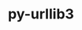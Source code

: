 ---
title: "py-urllib3"
layout: cache
categories: [package, v0.21.1]
meta: {"versions": ["2.0.6"], "compilers": ["apple-clang@=15.0.0", "cce@=15.0.1", "gcc@=11.1.0", "gcc@=11.3.0", "gcc@=11.4.0", "gcc@=7.3.1", "gcc@=9.4.0", "oneapi@=2023.2.0"], "oss": ["amzn2", "rhel8", "ubuntu20.04", "ubuntu22.04", "ventura"], "platforms": ["darwin", "linux"], "targets": ["aarch64", "neoverse_n1", "neoverse_v1", "ppc64le", "x86_64_v3", "zen4"], "stacks": ["aws-isc", "aws-isc-aarch64", "data-vis-sdk", "e4s", "e4s-cray-rhel", "e4s-neoverse_v1", "e4s-oneapi", "e4s-power", "ml-darwin-aarch64-mps", "ml-linux-x86_64-cpu", "ml-linux-x86_64-cuda", "ml-linux-x86_64-rocm", "root"], "num_specs": 22, "num_specs_by_stack": {"ml-darwin-aarch64-mps": 2, "root": 22, "aws-isc-aarch64": 2, "aws-isc": 1, "e4s-cray-rhel": 1, "e4s-neoverse_v1": 2, "e4s-power": 2, "data-vis-sdk": 2, "e4s": 3, "e4s-oneapi": 3, "ml-linux-x86_64-cuda": 4, "ml-linux-x86_64-rocm": 4, "ml-linux-x86_64-cpu": 4}}
spec_details: [{"hash": "q3iklui5lnmxf7ngd3taftue3zkroymc", "compiler": "apple-clang@=15.0.0", "versions": ["2.0.6"], "os": "ventura", "platform": "darwin", "target": "aarch64", "variants": ["~brotli", "build_system=python_pip", "~secure", "~socks"], "stacks": ["ml-darwin-aarch64-mps", "root"], "size": "-", "tarball": "https://binaries.spack.io/releases/v0.21.1/build_cache/darwin-ventura-aarch64/apple-clang-15.0.0/py-urllib3-2.0.6/darwin-ventura-aarch64-apple-clang-15.0.0-py-urllib3-2.0.6-q3iklui5lnmxf7ngd3taftue3zkroymc.spack"}, {"hash": "dzpqu74u5snkqbxq3mn6wjk545ghvt4q", "compiler": "apple-clang@=15.0.0", "versions": ["2.0.6"], "os": "ventura", "platform": "darwin", "target": "aarch64", "variants": ["~brotli", "build_system=python_pip", "~secure", "~socks"], "stacks": ["ml-darwin-aarch64-mps", "root"], "size": "-", "tarball": "https://binaries.spack.io/releases/v0.21.1/build_cache/darwin-ventura-aarch64/apple-clang-15.0.0/py-urllib3-2.0.6/darwin-ventura-aarch64-apple-clang-15.0.0-py-urllib3-2.0.6-dzpqu74u5snkqbxq3mn6wjk545ghvt4q.spack"}, {"hash": "qaautl4pg5ti6ktkmjew7yklnjbva6wi", "compiler": "gcc@=7.3.1", "versions": ["2.0.6"], "os": "amzn2", "platform": "linux", "target": "aarch64", "variants": ["~brotli", "build_system=python_pip", "~secure", "~socks"], "stacks": ["root", "aws-isc-aarch64"], "size": "-", "tarball": "https://binaries.spack.io/releases/v0.21.1/build_cache/linux-amzn2-aarch64/gcc-7.3.1/py-urllib3-2.0.6/linux-amzn2-aarch64-gcc-7.3.1-py-urllib3-2.0.6-qaautl4pg5ti6ktkmjew7yklnjbva6wi.spack"}, {"hash": "oaoag5ftqwxhmlyrdktk7v5g5i3kzyee", "compiler": "gcc@=7.3.1", "versions": ["2.0.6"], "os": "amzn2", "platform": "linux", "target": "neoverse_n1", "variants": ["~brotli", "build_system=python_pip", "~secure", "~socks"], "stacks": ["root", "aws-isc-aarch64"], "size": "-", "tarball": "https://binaries.spack.io/releases/v0.21.1/build_cache/linux-amzn2-neoverse_n1/gcc-7.3.1/py-urllib3-2.0.6/linux-amzn2-neoverse_n1-gcc-7.3.1-py-urllib3-2.0.6-oaoag5ftqwxhmlyrdktk7v5g5i3kzyee.spack"}, {"hash": "hmkulxovj2vxnqmfln3dyqtd7lym75dw", "compiler": "gcc@=7.3.1", "versions": ["2.0.6"], "os": "amzn2", "platform": "linux", "target": "x86_64_v3", "variants": ["~brotli", "build_system=python_pip", "~secure", "~socks"], "stacks": ["aws-isc", "root"], "size": "-", "tarball": "https://binaries.spack.io/releases/v0.21.1/build_cache/linux-amzn2-x86_64_v3/gcc-7.3.1/py-urllib3-2.0.6/linux-amzn2-x86_64_v3-gcc-7.3.1-py-urllib3-2.0.6-hmkulxovj2vxnqmfln3dyqtd7lym75dw.spack"}, {"hash": "6ypup2ds6u4n67vzwm3bpmhr2kelcyoy", "compiler": "cce@=15.0.1", "versions": ["2.0.6"], "os": "rhel8", "platform": "linux", "target": "zen4", "variants": ["~brotli", "build_system=python_pip", "~secure", "~socks"], "stacks": ["root", "e4s-cray-rhel"], "size": "-", "tarball": "https://binaries.spack.io/releases/v0.21.1/build_cache/linux-rhel8-zen4/cce-15.0.1/py-urllib3-2.0.6/linux-rhel8-zen4-cce-15.0.1-py-urllib3-2.0.6-6ypup2ds6u4n67vzwm3bpmhr2kelcyoy.spack"}, {"hash": "p7ae6khdgavk245gpzwkvwc4t4pswisg", "compiler": "gcc@=11.4.0", "versions": ["2.0.6"], "os": "ubuntu20.04", "platform": "linux", "target": "neoverse_v1", "variants": ["~brotli", "build_system=python_pip", "~secure", "~socks"], "stacks": ["e4s-neoverse_v1", "root"], "size": "-", "tarball": "https://binaries.spack.io/releases/v0.21.1/build_cache/linux-ubuntu20.04-neoverse_v1/gcc-11.4.0/py-urllib3-2.0.6/linux-ubuntu20.04-neoverse_v1-gcc-11.4.0-py-urllib3-2.0.6-p7ae6khdgavk245gpzwkvwc4t4pswisg.spack"}, {"hash": "t5j6msutj7xhudsbqbft7z3ix3wibmbj", "compiler": "gcc@=11.4.0", "versions": ["2.0.6"], "os": "ubuntu20.04", "platform": "linux", "target": "neoverse_v1", "variants": ["~brotli", "build_system=python_pip", "~secure", "~socks"], "stacks": ["e4s-neoverse_v1", "root"], "size": "-", "tarball": "https://binaries.spack.io/releases/v0.21.1/build_cache/linux-ubuntu20.04-neoverse_v1/gcc-11.4.0/py-urllib3-2.0.6/linux-ubuntu20.04-neoverse_v1-gcc-11.4.0-py-urllib3-2.0.6-t5j6msutj7xhudsbqbft7z3ix3wibmbj.spack"}, {"hash": "xdf4e43hcxz5fbru4oxgctrtjnq7ys5r", "compiler": "gcc@=9.4.0", "versions": ["2.0.6"], "os": "ubuntu20.04", "platform": "linux", "target": "ppc64le", "variants": ["~brotli", "build_system=python_pip", "~secure", "~socks"], "stacks": ["e4s-power", "root"], "size": "-", "tarball": "https://binaries.spack.io/releases/v0.21.1/build_cache/linux-ubuntu20.04-ppc64le/gcc-9.4.0/py-urllib3-2.0.6/linux-ubuntu20.04-ppc64le-gcc-9.4.0-py-urllib3-2.0.6-xdf4e43hcxz5fbru4oxgctrtjnq7ys5r.spack"}, {"hash": "hkzbm46jzzm7hy54jmwneikfgpbecpvf", "compiler": "gcc@=9.4.0", "versions": ["2.0.6"], "os": "ubuntu20.04", "platform": "linux", "target": "ppc64le", "variants": ["~brotli", "build_system=python_pip", "~secure", "~socks"], "stacks": ["e4s-power", "root"], "size": "-", "tarball": "https://binaries.spack.io/releases/v0.21.1/build_cache/linux-ubuntu20.04-ppc64le/gcc-9.4.0/py-urllib3-2.0.6/linux-ubuntu20.04-ppc64le-gcc-9.4.0-py-urllib3-2.0.6-hkzbm46jzzm7hy54jmwneikfgpbecpvf.spack"}, {"hash": "wb4u7kmohdddvamgowgwz2wmagq77vxf", "compiler": "gcc@=11.1.0", "versions": ["2.0.6"], "os": "ubuntu20.04", "platform": "linux", "target": "x86_64_v3", "variants": ["~brotli", "build_system=python_pip", "~secure", "~socks"], "stacks": ["root", "data-vis-sdk"], "size": "-", "tarball": "https://binaries.spack.io/releases/v0.21.1/build_cache/linux-ubuntu20.04-x86_64_v3/gcc-11.1.0/py-urllib3-2.0.6/linux-ubuntu20.04-x86_64_v3-gcc-11.1.0-py-urllib3-2.0.6-wb4u7kmohdddvamgowgwz2wmagq77vxf.spack"}, {"hash": "uymgh7tfkgiz3ioa7wdrcz6afazer2vg", "compiler": "gcc@=11.1.0", "versions": ["2.0.6"], "os": "ubuntu20.04", "platform": "linux", "target": "x86_64_v3", "variants": ["~brotli", "build_system=python_pip", "~secure", "~socks"], "stacks": ["root", "data-vis-sdk"], "size": "-", "tarball": "https://binaries.spack.io/releases/v0.21.1/build_cache/linux-ubuntu20.04-x86_64_v3/gcc-11.1.0/py-urllib3-2.0.6/linux-ubuntu20.04-x86_64_v3-gcc-11.1.0-py-urllib3-2.0.6-uymgh7tfkgiz3ioa7wdrcz6afazer2vg.spack"}, {"hash": "bd6towbyvyd5ozl3nad2aittlyapdnq5", "compiler": "gcc@=11.4.0", "versions": ["2.0.6"], "os": "ubuntu20.04", "platform": "linux", "target": "x86_64_v3", "variants": ["~brotli", "build_system=python_pip", "~secure", "~socks"], "stacks": ["e4s", "root"], "size": "-", "tarball": "https://binaries.spack.io/releases/v0.21.1/build_cache/linux-ubuntu20.04-x86_64_v3/gcc-11.4.0/py-urllib3-2.0.6/linux-ubuntu20.04-x86_64_v3-gcc-11.4.0-py-urllib3-2.0.6-bd6towbyvyd5ozl3nad2aittlyapdnq5.spack"}, {"hash": "wxedjmoy2f34vol4z4y6ycalc4k3r2q3", "compiler": "gcc@=11.4.0", "versions": ["2.0.6"], "os": "ubuntu20.04", "platform": "linux", "target": "x86_64_v3", "variants": ["~brotli", "build_system=python_pip", "~secure", "~socks"], "stacks": ["e4s", "root"], "size": "-", "tarball": "https://binaries.spack.io/releases/v0.21.1/build_cache/linux-ubuntu20.04-x86_64_v3/gcc-11.4.0/py-urllib3-2.0.6/linux-ubuntu20.04-x86_64_v3-gcc-11.4.0-py-urllib3-2.0.6-wxedjmoy2f34vol4z4y6ycalc4k3r2q3.spack"}, {"hash": "iszxvgbpgs2n7k7myah74u4vv534it6r", "compiler": "gcc@=11.4.0", "versions": ["2.0.6"], "os": "ubuntu20.04", "platform": "linux", "target": "x86_64_v3", "variants": ["~brotli", "build_system=python_pip", "~secure", "~socks"], "stacks": ["e4s", "root"], "size": "-", "tarball": "https://binaries.spack.io/releases/v0.21.1/build_cache/linux-ubuntu20.04-x86_64_v3/gcc-11.4.0/py-urllib3-2.0.6/linux-ubuntu20.04-x86_64_v3-gcc-11.4.0-py-urllib3-2.0.6-iszxvgbpgs2n7k7myah74u4vv534it6r.spack"}, {"hash": "x5dk3evagzxicpvqzibxi6rgz2zhahsq", "compiler": "oneapi@=2023.2.0", "versions": ["2.0.6"], "os": "ubuntu20.04", "platform": "linux", "target": "x86_64_v3", "variants": ["~brotli", "build_system=python_pip", "~secure", "~socks"], "stacks": ["root", "e4s-oneapi"], "size": "-", "tarball": "https://binaries.spack.io/releases/v0.21.1/build_cache/linux-ubuntu20.04-x86_64_v3/oneapi-2023.2.0/py-urllib3-2.0.6/linux-ubuntu20.04-x86_64_v3-oneapi-2023.2.0-py-urllib3-2.0.6-x5dk3evagzxicpvqzibxi6rgz2zhahsq.spack"}, {"hash": "gvp2cemm5f7izlwrrolhurepzed3kyva", "compiler": "oneapi@=2023.2.0", "versions": ["2.0.6"], "os": "ubuntu20.04", "platform": "linux", "target": "x86_64_v3", "variants": ["~brotli", "build_system=python_pip", "~secure", "~socks"], "stacks": ["root", "e4s-oneapi"], "size": "-", "tarball": "https://binaries.spack.io/releases/v0.21.1/build_cache/linux-ubuntu20.04-x86_64_v3/oneapi-2023.2.0/py-urllib3-2.0.6/linux-ubuntu20.04-x86_64_v3-oneapi-2023.2.0-py-urllib3-2.0.6-gvp2cemm5f7izlwrrolhurepzed3kyva.spack"}, {"hash": "2cqai4ozgdruzrellovwffmmszwgl5by", "compiler": "oneapi@=2023.2.0", "versions": ["2.0.6"], "os": "ubuntu20.04", "platform": "linux", "target": "x86_64_v3", "variants": ["~brotli", "build_system=python_pip", "~secure", "~socks"], "stacks": ["root", "e4s-oneapi"], "size": "-", "tarball": "https://binaries.spack.io/releases/v0.21.1/build_cache/linux-ubuntu20.04-x86_64_v3/oneapi-2023.2.0/py-urllib3-2.0.6/linux-ubuntu20.04-x86_64_v3-oneapi-2023.2.0-py-urllib3-2.0.6-2cqai4ozgdruzrellovwffmmszwgl5by.spack"}, {"hash": "drddfopwnr4o7ggyauekwivqa42hfje5", "compiler": "gcc@=11.3.0", "versions": ["2.0.6"], "os": "ubuntu22.04", "platform": "linux", "target": "x86_64_v3", "variants": ["~brotli", "build_system=python_pip", "~secure", "~socks"], "stacks": ["ml-linux-x86_64-cuda", "ml-linux-x86_64-rocm", "root", "ml-linux-x86_64-cpu"], "size": "-", "tarball": "https://binaries.spack.io/releases/v0.21.1/build_cache/linux-ubuntu22.04-x86_64_v3/gcc-11.3.0/py-urllib3-2.0.6/linux-ubuntu22.04-x86_64_v3-gcc-11.3.0-py-urllib3-2.0.6-drddfopwnr4o7ggyauekwivqa42hfje5.spack"}, {"hash": "hqugkldhasowjhf5zdkjikgnxzzztdqf", "compiler": "gcc@=11.3.0", "versions": ["2.0.6"], "os": "ubuntu22.04", "platform": "linux", "target": "x86_64_v3", "variants": ["~brotli", "build_system=python_pip", "~secure", "~socks"], "stacks": ["ml-linux-x86_64-cuda", "ml-linux-x86_64-rocm", "root", "ml-linux-x86_64-cpu"], "size": "-", "tarball": "https://binaries.spack.io/releases/v0.21.1/build_cache/linux-ubuntu22.04-x86_64_v3/gcc-11.3.0/py-urllib3-2.0.6/linux-ubuntu22.04-x86_64_v3-gcc-11.3.0-py-urllib3-2.0.6-hqugkldhasowjhf5zdkjikgnxzzztdqf.spack"}, {"hash": "yb6kazdts5s7x47bquya62cxgwo23wes", "compiler": "gcc@=11.3.0", "versions": ["2.0.6"], "os": "ubuntu22.04", "platform": "linux", "target": "x86_64_v3", "variants": ["~brotli", "build_system=python_pip", "~secure", "~socks"], "stacks": ["ml-linux-x86_64-cuda", "ml-linux-x86_64-rocm", "root", "ml-linux-x86_64-cpu"], "size": "-", "tarball": "https://binaries.spack.io/releases/v0.21.1/build_cache/linux-ubuntu22.04-x86_64_v3/gcc-11.3.0/py-urllib3-2.0.6/linux-ubuntu22.04-x86_64_v3-gcc-11.3.0-py-urllib3-2.0.6-yb6kazdts5s7x47bquya62cxgwo23wes.spack"}, {"hash": "x5bnevx54z3hgcfmuubu6zgvbstk52tl", "compiler": "gcc@=11.3.0", "versions": ["2.0.6"], "os": "ubuntu22.04", "platform": "linux", "target": "x86_64_v3", "variants": ["~brotli", "build_system=python_pip", "~secure", "~socks"], "stacks": ["ml-linux-x86_64-cuda", "ml-linux-x86_64-rocm", "root", "ml-linux-x86_64-cpu"], "size": "-", "tarball": "https://binaries.spack.io/releases/v0.21.1/build_cache/linux-ubuntu22.04-x86_64_v3/gcc-11.3.0/py-urllib3-2.0.6/linux-ubuntu22.04-x86_64_v3-gcc-11.3.0-py-urllib3-2.0.6-x5bnevx54z3hgcfmuubu6zgvbstk52tl.spack"}]
---